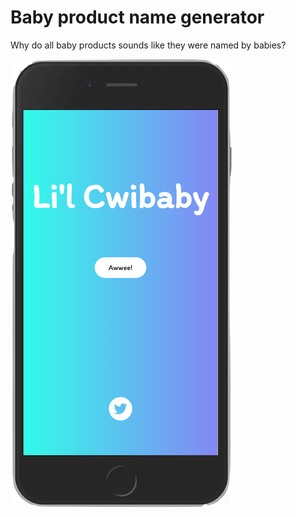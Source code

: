 # Baby product name generator

Why do all baby products sounds like they were named by babies?

![example](demo.png)
